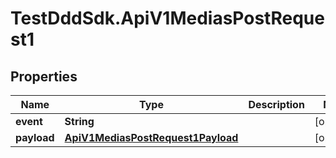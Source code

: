 # TestDddSdk.ApiV1MediasPostRequest1

## Properties

Name | Type | Description | Notes
------------ | ------------- | ------------- | -------------
**event** | **String** |  | [optional] 
**payload** | [**ApiV1MediasPostRequest1Payload**](ApiV1MediasPostRequest1Payload.md) |  | [optional] 


